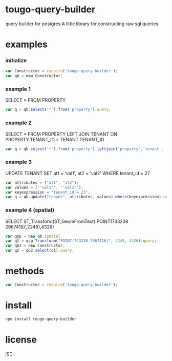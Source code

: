 # tougo-query-builder
query builder for postgres
A little library for constructing raw sql queries.

# examples
### initialize
```javascript
var Constructor = require('tougo-query-builder');
var qb = new Constructor;
```
### example 1
SELECT * FROM PROPERTY
```javascript
var q = qb.select('*').from('property').query;
```
### example 2
SELECT * FROM PROPERTY LEFT JOIN TENANT ON PROPERTY.TENANT_ID = TENANT.TENANT_ID
```javascript
var q = qb.select('*').from('property').leftjoin('property','tenant', 'tenant_id').query;
```
### example 3
UPDATE TENANT SET at1 = 'val1', at2 = 'val2' WHERE tenant_id = 27
```javascript
var attributes = ["at1", "at2"];
var values = ["'val1'", "'val2'"];
var keyexpression = "tenant_id = 27";
var q = qb.update("tenant", attributes, values).where(keyexpression).query;
```
### example 4 (spatial)
SELECT  ST_Transform(ST_GeomFromText('POINT(743238 2967416)',2249),4326)
```javascript
var qsp = new qb.spatial
var q1 = qsp.Transform("POINT(743238 2967416)", 2249, 4326).query;
var qb2 = new Constructor;
var q2 = qb2.select(q1).query;
```

# methods
```javascript
var Constructor = require('tougo-query-builder');
```

# install
```bash
npm install tougo-query-builder
```

# license
ISC
